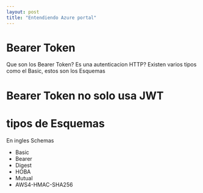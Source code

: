 ```yaml
---
layout: post
title: "Entendiendo Azure portal"
---
```


# Bearer Token

Que son los Bearer Token?
Es una autenticacion HTTP?
Existen varios tipos como el Basic, estos son los Esquemas

# Bearer Token no solo usa JWT


# tipos de Esquemas

En ingles Schemas

- Basic
- Bearer
- Digest
- HOBA
- Mutual
- AWS4-HMAC-SHA256